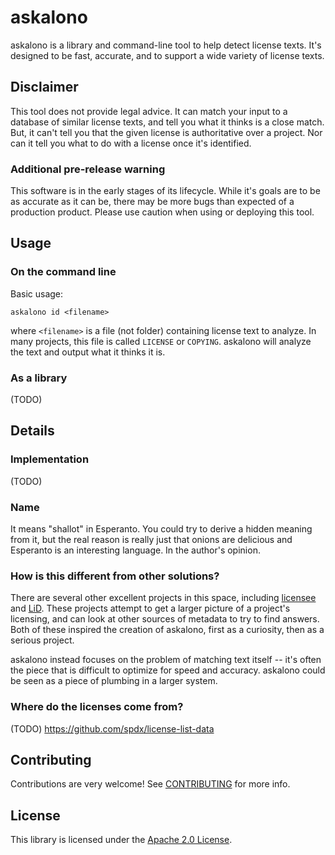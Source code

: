# askalono

askalono is a library and command-line tool to help detect license texts. It's designed to be fast, accurate, and to support a wide variety of license texts.

## Disclaimer

This tool does not provide legal advice. It can match your input to a database of similar license texts, and tell you what it thinks is a close match. But, it can't tell you that the given license is authoritative over a project. Nor can it tell you what to do with a license once it's identified.

### Additional pre-release warning

This software is in the early stages of its lifecycle. While it's goals are to be as accurate as it can be, there may be more bugs than expected of a production product. Please use caution when using or deploying this tool.

## Usage

### On the command line

Basic usage:

    askalono id <filename>

where `<filename>` is a file (not folder) containing license text to analyze. In many projects, this file is called `LICENSE` or `COPYING`. askalono will analyze the text and output what it thinks it is.

### As a library

(TODO)

## Details

### Implementation

(TODO)

### Name

It means "shallot" in Esperanto. You could try to derive a hidden meaning from it, but the real reason is really just that onions are delicious and Esperanto is an interesting language. In the author's opinion.

### How is this different from other solutions?

There are several other excellent projects in this space, including [licensee](https://github.com/benbalter/licensee) and [LiD](https://source.codeaurora.org/external/qostg/lid/). These projects attempt to get a larger picture of a project's licensing, and can look at other sources of metadata to try to find answers. Both of these inspired the creation of askalono, first as a curiosity, then as a serious project.

askalono instead focuses on the problem of matching text itself -- it's often the piece that is difficult to optimize for speed and accuracy. askalono could be seen as a piece of plumbing in a larger system.

### Where do the licenses come from?

(TODO) https://github.com/spdx/license-list-data

## Contributing

Contributions are very welcome! See [CONTRIBUTING](CONTRIBUTING.md) for more info.

## License

This library is licensed under the [Apache 2.0 License](LICENSE).
